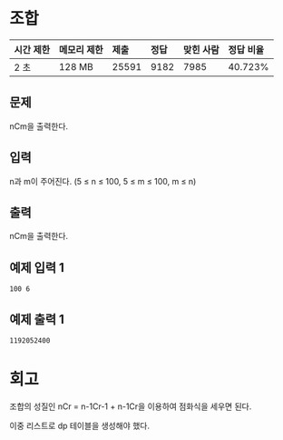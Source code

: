 # 조합

| 시간 제한 | 메모리 제한 | 제출  | 정답 | 맞힌 사람 | 정답 비율 |
| :-------- | :---------- | :---- | :--- | :-------- | :-------- |
| 2 초      | 128 MB      | 25591 | 9182 | 7985      | 40.723%   |

## 문제

nCm을 출력한다.

## 입력

n과 m이 주어진다. (5 ≤ n ≤ 100, 5 ≤ m ≤ 100, m ≤ n)

## 출력

nCm을 출력한다.

## 예제 입력 1

```
100 6
```

## 예제 출력 1

```
1192052400
```

# 회고

조합의 성질인 nCr = n-1Cr-1 + n-1Cr을 이용하여 점화식을 세우면 된다.

이중 리스트로 dp 테이블을 생성해야 했다.
